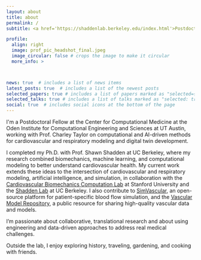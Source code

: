 ```yaml
---
layout: about
title: about
permalink: /
subtitle: <a href='https://shaddenlab.berkeley.edu/index.html'>Postdoctoral Fellow</a> at University of Texas, Austin under supervision of <a href='https://oden.utexas.edu/people/directory/Charley%20Taylor/'>Prof. Charley Taylor</a>

profile:
  align: right
  image: prof_pic_headshot_final.jpeg
  image_circular: false # crops the image to make it circular
  more_info: >



news: true  # includes a list of news items
latest_posts: true  # includes a list of the newest posts
selected_papers: true # includes a list of papers marked as "selected={true}"
selected_talks: true # includes a list of talks marked as "selected: true"
social: true  # includes social icons at the bottom of the page
---
```



I'm a Postdoctoral Fellow at the Center for Computational Medicine at the Oden Institute for Computational Engineering and Sciences at UT Austin, working with Prof. Charley Taylor on computational and AI-driven methods for cardiovascular and respiratory modeling and digital twin development.

I completed my Ph.D. with Prof. Shawn Shadden at UC Berkeley, where my research combined biomechanics, machine learning, and computational modeling to better understand cardiovascular health. My current work extends these ideas to the intersection of cardiovascular and respiratory modeling, artificial intelligence, and simulation, in collaboration with the <a href="https://cbcl.stanford.edu">Cardiovascular Biomechanics Computation Lab</a> at Stanford University and the <a href="https://shaddenlab.berkeley.edu">Shadden Lab</a> at UC Berkeley. I also contribute to <a href="https://simvascular.github.io">SimVascular</a>, an open-source platform for patient-specific blood flow simulation, and the <a href="https://www.vascularmodel.com">Vascular Model Repository</a>, a public resource for sharing high-quality vascular data and models.

I’m passionate about collaborative, translational research and about using engineering and data-driven approaches to address real medical challenges.

Outside the lab, I enjoy exploring history, traveling, gardening, and cooking with friends.